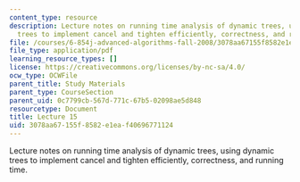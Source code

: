 ```yaml
---
content_type: resource
description: Lecture notes on running time analysis of dynamic trees, using dynamic
  trees to implement cancel and tighten efficiently, correctness, and running time.
file: /courses/6-854j-advanced-algorithms-fall-2008/3078aa67155f8582e1eaf40696771124_lect11_05.pdf
file_type: application/pdf
learning_resource_types: []
license: https://creativecommons.org/licenses/by-nc-sa/4.0/
ocw_type: OCWFile
parent_title: Study Materials
parent_type: CourseSection
parent_uid: 0c7799cb-567d-771c-67b5-02098ae5d848
resourcetype: Document
title: Lecture 15
uid: 3078aa67-155f-8582-e1ea-f40696771124
---
```

Lecture notes on running time analysis of dynamic trees, using dynamic trees to implement cancel and tighten efficiently, correctness, and running time.